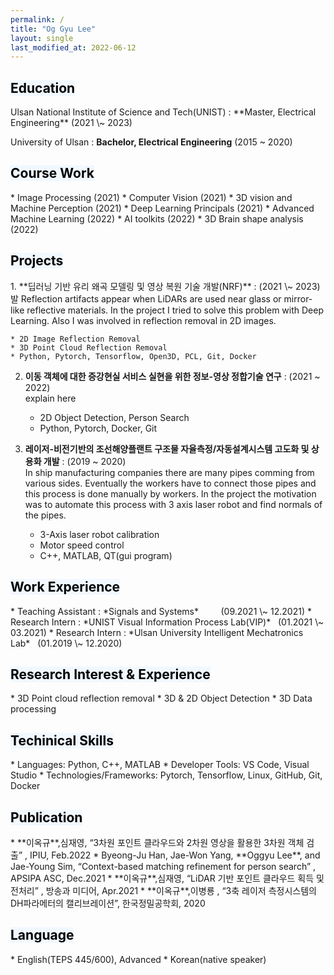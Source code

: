 ```yaml
---
permalink: /
title: "Og Gyu Lee"
layout: single 
last_modified_at: 2022-06-12
---
```

<h2><mark style='background-color: #f1f8ff'>Education</mark></h2>
Ulsan National Institute of Science and Tech(UNIST)
: **Master, Electrical Engineering**
(2021 \~ 2023)

University of Ulsan
: **Bachelor, Electrical Engineering**
(2015 \~ 2020)


<h2><mark style='background-color: #f1f8ff'>Course Work</mark></h2>
* Image Processing                   (2021)
* Computer Vision                    (2021)      
* 3D vision and Machine Perception   (2021)       
* Deep Learning Principals           (2021)       
* Advanced Machine Learning          (2022)
* AI toolkits                        (2022)  
* 3D Brain shape analysis            (2022)  



<h2><mark style='background-color: #f1f8ff'>Projects</mark></h2>
1. **딥러닝 기반 유리 왜곡 모델링 및 영상 복원 기술 개발(NRF)**
: (2021 \~ 2023)발
Reflection artifacts appear when LiDARs are used near glass or mirror-like reflective materials.
In the project I tried to solve this problem with Deep Learning. Also I was involved in reflection removal in 2D images.

    * 2D Image Reflection Removal
    * 3D Point Cloud Reflection Removal
    * Python, Pytorch, Tensorflow, Open3D, PCL, Git, Docker

2. **이동 객체에 대한 증강현실 서비스 실현을 위한 정보-영상 정합기술 연구**
: (2021 \~ 2022)\
explain here
    * 2D Object Detection, Person Search  
    * Python, Pytorch, Docker, Git 


3. **레이저-비전기반의 조선해양플랜트 구조물 자율측정/자동설계시스템 고도화 및 상용화 개발**
: (2019 \~ 2020)\
In ship manufacturing companies there are many pipes comming from various sides. Eventually 
the workers have to connect those pipes and this process is done manually by workers. In the project the motivation was to automate this process with 3 axis laser robot and find normals of the pipes.

    * 3-Axis laser robot calibration 
    * Motor speed control
    * C++, MATLAB, QT(gui program)



<h2><mark style='background-color: #f1f8ff'>Work Experience</mark></h2>
* Teaching Assistant
: *Signals and Systems*  &nbsp;&nbsp;&nbsp;&nbsp;&nbsp;&nbsp;&nbsp;  (09.2021 \~ 12.2021)
* Research Intern 
: *UNIST Visual Information Process Lab(VIP)*&nbsp;&nbsp;&nbsp;(01.2021 \~ 03.2021)
* Research Intern 
: *Ulsan University Intelligent Mechatronics Lab*&nbsp;&nbsp;&nbsp;(01.2019 \~ 12.2020)

<h2><mark style='background-color: #f1f8ff'>Research Interest & Experience</mark></h2>
* 3D Point cloud reflection removal
* 3D & 2D Object Detection
* 3D Data processing

<h2><mark style='background-color: #f1f8ff'>Techinical Skills</mark></h2>
* Languages: Python, C++, MATLAB
* Developer Tools: VS Code, Visual Studio
* Technologies/Frameworks: Pytorch, Tensorflow, Linux, GitHub, Git, Docker

<h2><mark style='background-color: #f1f8ff'>Publication</mark></h2>
* **이옥규**,심재영, “3차원 포인트 클라우드와 2차원 영상을 활용한 3차원 객체 검출” , IPIU, Feb.2022
* Byeong-Ju Han, Jae-Won Yang, **Oggyu Lee**, and Jae-Young Sim, “Context-based matching refinement for person search” , APSIPA ASC, Dec.2021
* **이옥규**,심재영, “LiDAR 기반 포인트 클라우드 획득 및 전처리” , 방송과 미디어, Apr.2021
* **이옥규**,이병룡 , “3축 레이저 측정시스템의 DH파라메터의 캘리브레이션”, 한국정밀공학회, 2020

<h2><mark style='background-color: #f1f8ff'>Language</mark></h2>
* English(TEPS 445/600), Advanced
* Korean(native speaker)


